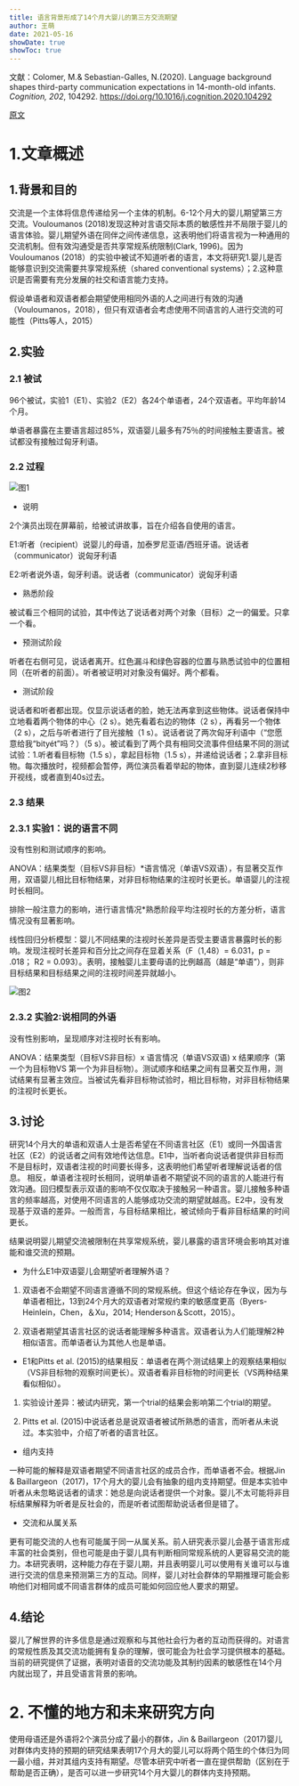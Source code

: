 ```yaml
---
title: 语言背景形成了14个月大婴儿的第三方交流期望
author: 王萌
date: 2021-05-16
showDate: true
showToc: true
---
```


文献：Colomer, M.& Sebastian-Galles, N.(2020). Language background shapes third-party communication expectations in 14-month-old infants. *Cognition, 202*, 104292. https://doi.org/10.1016/j.cognition.2020.104292 

[原文](../Source_Files/2021-05-16-WM1.pdf)

# 1.文章概述

## 1.背景和目的

交流是一个主体将信息传递给另一个主体的机制。6-12个月大的婴儿期望第三方交流。Vouloumanos (2018)发现这种对言语交际本质的敏感性并不局限于婴儿的语言体验。婴儿期望外语在同伴之间传递信息，这表明他们将语言视为一种通用的交流机制。但有效沟通受是否共享常规系统限制(Clark, 1996)。因为Vouloumanos (2018）的实验中被试不知道听者的语言，本文将研究1.婴儿是否能够意识到交流需要共享常规系统（shared conventional systems）；2.这种意识是否需要有充分发展的社交和语言能力支持。

假设单语者和双语者都会期望使用相同外语的人之间进行有效的沟通（Vouloumanos，2018），但只有双语者会考虑使用不同语言的人进行交流的可能性（Pitts等人，2015）

## 2.实验

### 2.1 被试

96个被试，实验1（E1）、实验2（E2）各24个单语者，24个双语者。平均年龄14个月。

单语者暴露在主要语言超过85%，双语婴儿最多有75％的时间接触主要语言。被试都没有接触过匈牙利语。

### 2.2 过程

![图1](../Supporting_Information/2021-05-16-WM1-fig1.png)

- 说明

2个演员出现在屏幕前，给被试讲故事，旨在介绍各自使用的语言。

E1:听者（recipient）说婴儿的母语，加泰罗尼亚语/西班牙语。说话者（communicator）说匈牙利语

E2:听者说外语，匈牙利语。说话者（communicator）说匈牙利语

- 熟悉阶段

被试看三个相同的试验，其中传达了说话者对两个对象（目标）之一的偏爱。只拿一个看。

- 预测试阶段

听者在右侧可见，说话者离开。红色漏斗和绿色容器的位置与熟悉试验中的位置相同（在听者的前面）。听者被证明对对象没有偏好。两个都看。

- 测试阶段

说话者和听者都出现。仅显示说话者的脸，她无法再拿到这些物体。说话者保持中立地看着两个物体的中心（2 s）。她先看着右边的物体（2 s），再看另一个物体（2 s），之后与听者进行了目光接触（1 s）。说话者说了两次匈牙利语中（“您愿意给我“bityét”吗？）（5 s）。被试看到了两个具有相同交流事件但结果不同的测试试验：1.听者看目标物（1.5 s），拿起目标物（1.5 s），并递给说话者；2.拿非目标物。每次播放时，视频都会暂停，两位演员看着举起的物体，直到婴儿连续2秒移开视线，或者直到40s过去。

### 2.3 结果

### 2.3.1 实验1：说的语言不同

没有性别和测试顺序的影响。

ANOVA：结果类型（目标VS非目标）*语言情况（单语VS双语），有显著交互作用，双语婴儿相比目标物结果，对非目标物结果的注视时长更长。单语婴儿的注视时长相同。

排除一般注意力的影响，进行语言情况*熟悉阶段平均注视时长的方差分析，语言情况没有显著影响。

线性回归分析模型：婴儿不同结果的注视时长差异是否受主要语言暴露时长的影响。发现注视时长差异和百分比之间存在显着关系（F（1,48）= 6.031，p = .018； R2 = 0.093）。表明，接触婴儿主要母语的比例越高（越是“单语”），则非目标结果和目标结果之间的注视时间差异就越小。

![图2](../Supporting_Information/2021-05-16-WM1-fig2.png)

### 2.3.2 实验2:说相同的外语

没有性别影响，呈现顺序对注视时长有影响。

ANOVA：结果类型（目标VS非目标）x 语言情况（单语VS双语) x 结果顺序（第一个为目标物VS 第一个为非目标物）。测试顺序和结果之间有显著交互作用，测试结果有显著主效应。当被试先看非目标物试验时，相比目标物，对非目标物结果的注视时长更长。

## 3.讨论

研究14个月大的单语和双语人士是否希望在不同语言社区（E1）或同一外国语言社区（E2）的说话者之间有效地传达信息。E1中，当听者向说话者提供非目标而不是目标时，双语者注视的时间要长得多，这表明他们希望听者理解说话者的信息。
相反，单语者注视时长相同，说明单语者不期望说不同的语言的人能进行有效沟通。回归模型表示双语的影响不仅仅取决于接触另一种语言。婴儿接触多种语言的频率越高，对使用不同语言的人能够成功交流的期望就越高。E2中，没有发现基于双语的差异。一般而言，与目标结果相比，被试倾向于看非目标结果的时间更长。

结果说明婴儿期望交流被限制在共享常规系统，婴儿暴露的语言环境会影响其对谁能和谁交流的预期。

- 为什么E1中双语婴儿会期望听者理解外语？

1. 双语者不会期望不同语言遵循不同的常规系统。但这个结论存在争议，因为与单语者相比，13到24个月大的双语者对常规约束的敏感度更高（Byers-Heinlein，Chen，＆Xu，2014; Henderson＆Scott，2015）。

2. 双语者期望其语言社区的说话者能理解多种语言。双语者认为人们能理解2种相似语言。而单语者认为其他人也是单语。

- E1和Pitts et al. (2015)的结果相反：单语者在两个测试结果上的观察结果相似（VS非目标物的观察时间更长）。双语者看非目标物的时间更长（VS两种结果看似相似）。

1. 实验设计差异：被试内研究，第一个trial的结果会影响第二个trial的期望。

2. Pitts et al. (2015)中说话者总是说双语者被试所熟悉的语言，而听者从未说过。本实验中，介绍了听者的语言社区。

- 组内支持

一种可能的解释是双语者期望不同语言社区的成员合作，而单语者不会。根据Jin & Baillargeon（2017)，17个月大的婴儿会有抽象的组内支持期望。但是本实验中听者从未忽略说话者的请求：她总是向说话者提供一个对象。婴儿不太可能将非目标结果解释为听者是反社会的，而是听者试图帮助说话者但是错了。

- 交流和从属关系

更有可能交流的人也有可能属于同一从属关系。前人研究表示婴儿会基于语言形成丰富的社会类别，但也可能是由于婴儿具有判断相同常规系统的人更容易交流的能力。本研究表明，这种能力存在于婴儿期，并且表明婴儿可以使用有关谁可以与谁进行交流的信息来预测第三方的互动。同样，婴儿对社会群体的早期推理可能会影响他们对相同或不同语言群体的成员可能如何回应他人要求的期望。

## 4.结论

婴儿了解世界的许多信息是通过观察和与其他社会行为者的互动而获得的。对语言的常规性质及其交流功能拥有复杂的理解，很可能会为社会学习提供根本的基础。当前的研究提供了证据，表明对语音的交流功能及其制约因素的敏感性在14个月内就出现了，并且受语言背景的影响。

# 2. 不懂的地方和未来研究方向

使用母语还是外语将2个演员分成了最小的群体，Jin & Baillargeon（2017)婴儿对群体内支持的预期的研究结果表明17个月大的婴儿可以将两个陌生的个体归为同一最小组，并对其组内支持有期望。尽管本研究中听者一直在提供帮助（区别在于帮助是否正确），是否可以进一步研究14个月大婴儿的群体内支持预期。



